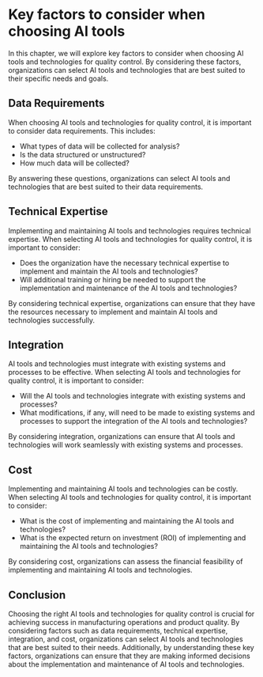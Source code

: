 Key factors to consider when choosing AI tools
===========================================================================================================================

In this chapter, we will explore key factors to consider when choosing AI tools and technologies for quality control. By considering these factors, organizations can select AI tools and technologies that are best suited to their specific needs and goals.

Data Requirements
-----------------

When choosing AI tools and technologies for quality control, it is important to consider data requirements. This includes:

* What types of data will be collected for analysis?
* Is the data structured or unstructured?
* How much data will be collected?

By answering these questions, organizations can select AI tools and technologies that are best suited to their data requirements.

Technical Expertise
-------------------

Implementing and maintaining AI tools and technologies requires technical expertise. When selecting AI tools and technologies for quality control, it is important to consider:

* Does the organization have the necessary technical expertise to implement and maintain the AI tools and technologies?
* Will additional training or hiring be needed to support the implementation and maintenance of the AI tools and technologies?

By considering technical expertise, organizations can ensure that they have the resources necessary to implement and maintain AI tools and technologies successfully.

Integration
-----------

AI tools and technologies must integrate with existing systems and processes to be effective. When selecting AI tools and technologies for quality control, it is important to consider:

* Will the AI tools and technologies integrate with existing systems and processes?
* What modifications, if any, will need to be made to existing systems and processes to support the integration of the AI tools and technologies?

By considering integration, organizations can ensure that AI tools and technologies will work seamlessly with existing systems and processes.

Cost
----

Implementing and maintaining AI tools and technologies can be costly. When selecting AI tools and technologies for quality control, it is important to consider:

* What is the cost of implementing and maintaining the AI tools and technologies?
* What is the expected return on investment (ROI) of implementing and maintaining the AI tools and technologies?

By considering cost, organizations can assess the financial feasibility of implementing and maintaining AI tools and technologies.

Conclusion
----------

Choosing the right AI tools and technologies for quality control is crucial for achieving success in manufacturing operations and product quality. By considering factors such as data requirements, technical expertise, integration, and cost, organizations can select AI tools and technologies that are best suited to their needs. Additionally, by understanding these key factors, organizations can ensure that they are making informed decisions about the implementation and maintenance of AI tools and technologies.
